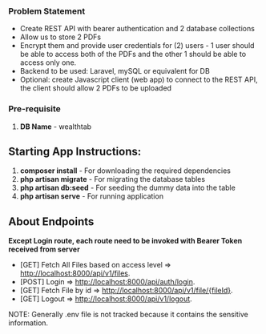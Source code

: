 ### Problem Statement
- Create REST API with bearer authentication and 2 database collections
- Allow us to store 2 PDFs
- Encrypt them and provide user credentials for (2) users - 1 user should be able to access both of the PDFs and the other 1 should be able to access only one.
- Backend to be used: Laravel, mySQL or equivalent for DB
- Optional: create Javascript client (web app) to connect to the REST API, the client should allow 2 PDFs to be uploaded

### Pre-requisite
1. **DB Name** - wealthtab

## Starting App Instructions:
1. **composer install** - For downloading the required dependencies
2. **php artisan migrate** - For migrating the database tables
3. **php artisan db:seed** - For seeding the dummy data into the table
4. **php artisan serve** - For running application

## About Endpoints 

**Except Login route, each route need to be invoked with Bearer Token received from server**

- [GET] Fetch All Files based on access level => [http://localhost:8000/api/v1/files](http://localhost:8000/api/v1/files).
- [POST] Login => [http://localhost:8000/api/auth/login](http://localhost:8000/api/auth/login).
- [GET] Fetch File by id => [http://localhost:8000/api/v1/file/{fileId}](http://localhost:8000/api/v1/file/{fileId}).
- [GET] Logout => [http://localhost:8000/api/v1/logout](http://localhost:8000/api/v1/logout).

NOTE: Generally .env file is not tracked because it contains the sensitive information.
